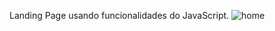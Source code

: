 Landing Page usando funcionalidades do JavaScript.
![home](https://github.com/Zuucas/Lading_page_1/assets/106625939/ec14d0ef-a0e9-4296-8a0f-c7ebcea79aae)
